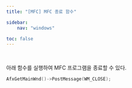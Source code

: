```yaml
---
title: "[MFC] MFC 종료 함수"

sidebar:
    nav: "windows"

toc: false
---
```


<br/>


아래 함수를 실행하여 MFC 프로그램을 종료할 수 있다.

```cpp
AfxGetMainWnd()->PostMessage(WM_CLOSE);
```

<br/>